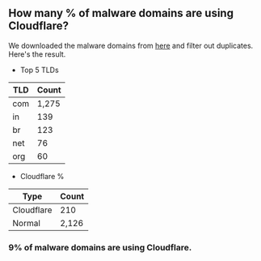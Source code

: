 ## How many % of malware domains are using Cloudflare?


We downloaded the malware domains from [here](https://urlhaus.abuse.ch) and filter out duplicates.
Here's the result.


[//]: # (start replacement)


- Top 5 TLDs

| TLD | Count |
| --- | --- |
| com | 1,275 |
| in | 139 |
| br | 123 |
| net | 76 |
| org | 60 |


- Cloudflare %

| Type | Count |
| --- | --- |
| Cloudflare | 210 |
| Normal | 2,126 |


### 9% of malware domains are using Cloudflare.